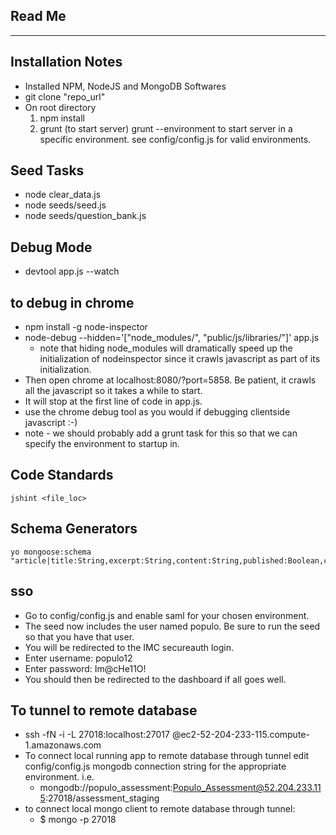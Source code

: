 ## __Read Me__
----------------------

## Installation Notes
  * Installed NPM, NodeJS and MongoDB Softwares
  * git clone "repo_url" 
  * On root directory 
     1. npm install
     2. grunt (to start server)
        grunt --environment <name of environment /> to start server in a specific environment. see config/config.js for valid environments.

## Seed Tasks
  * node clear_data.js
  * node seeds/seed.js
  * node seeds/question_bank.js
    
## Debug Mode
  * devtool app.js --watch

## to debug in chrome
   * npm install -g node-inspector
   * node-debug --hidden='["node_modules/", "public/js/libraries/"]' app.js
     * note that hiding node_modules will dramatically speed up the initialization of nodeinspector since it crawls javascript as part of its initialization.
   * Then open chrome at localhost:8080/?port=5858. Be patient, it crawls all the javascript so it takes a while to start.
   * It will stop at the first line of code in app.js.
   * use the chrome debug tool as you would if debugging clientside javascript :-)
   * note - we should probably add a grunt task for this so that we can specify the environment to startup in.

## Code Standards
    jshint <file_loc>

## Schema Generators
    yo mongoose:schema "article|title:String,excerpt:String,content:String,published:Boolean,created:Date"

## sso
   * Go to config/config.js and enable saml for your chosen environment.
   * The seed now includes the user named populo. Be sure to run the seed so that you have that user.
   * You will be redirected to the IMC secureauth login.
   * Enter username: populo12
   * Enter password: Im@cHe11O!
   * You should then be redirected to the dashboard if all goes well.

## To tunnel to remote database
   * ssh -fN -i <your-personal-private-key /> -L 27018:localhost:27017 <your-username />@ec2-52-204-233-115.compute-1.amazonaws.com
   * To connect local running app to remote database through tunnel edit config/config.js mongodb connection string for the appropriate environment. i.e.
     * mongodb://populo_assessment:Populo_Assessment@52.204.233.115:27018/assessment_staging
   * to connect local mongo client to remote database through tunnel:
     * $ mongo -p 27018